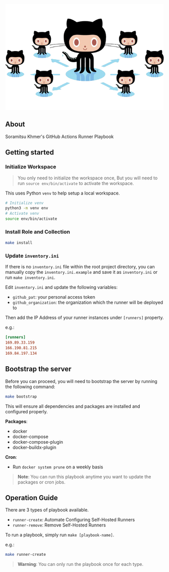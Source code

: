 <p align="center">
  <img src="https://github.com/actions/runner/blob/main/docs/res/github-graph.png">
</p>

## About
Soramitsu Khmer's GitHub Actions Runner Playbook 

## Getting started

### Initialize Workspace

> You only need to initialize the workspace once,
> But you will need to run `source env/bin/activate` to activate the workspace.

This uses Python `venv` to help setup a local workspace.

```sh
# Initialize venv
python3 -m venv env
# Activate venv
source env/bin/activate
```

### Install Role and Collection

```sh
make install
```

### Update `inventory.ini`

If there is no `inventory.ini` file within the root project directory, you can manually copy the `inventory.ini.example` and save it as `inventory.ini` or run `make inventory.ini`.

Edit `inventory.ini` and update the following variables:

- `github_pat`: your personal access token
- `github_organization`: the organization which the runner will be deployed to

Then add the IP Address of your runner instances under `[runners]` property.

e.g.:
```ini
[runners]
169.89.33.159
166.190.81.215
169.84.197.134
```

## Bootstrap the server

Before you can proceed, you will need to bootstrap the server by running the following command:

```sh
make bootstrap
```

This will ensure all dependencies and packages are installed and configured properly.

**Packages**:

- docker
- docker-compose
- docker-compose-plugin
- docker-buildx-plugin

**Cron**:

- Run `docker system prune` on a weekly basis

> **Note**: You can run this playbook anytime you want to update the packages or cron jobs.

## Operation Guide

There are 3 types of playbook available.

- `runner-create`: Automate Configuring Self-Hosted Runners
- `runner-remove`: Remove Self-Hosted Runners

To run a playbook, simply run `make [playbook-name]`.

e.g.:
```sh
make runner-create
```

> **Warning**: You can only run the playbook once for each type.
